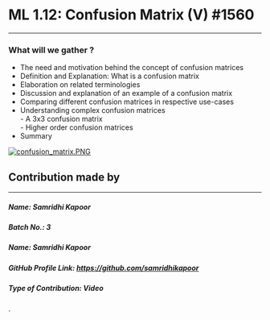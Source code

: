 # ML 1.12: Confusion Matrix (V) #1560
--------------------------------------
### What will we gather ?
- The need and motivation behind the concept of confusion matrices
- Definition and Explanation: What is a confusion matrix
- Elaboration on related terminologies
- Discussion and explanation of an example of a confusion matrix
- Comparing different confusion matrices in respective use-cases
- Understanding complex confusion matrices
         <br> - A 3x3 confusion matrix
         <br> - Higher order confusion matrices
- Summary

[![confusion_matrix.PNG](https://www.dropbox.com/s/tozhwem9xtjnrto/confusion_matrix.PNG?dl=0&raw=1)](https://drive.google.com/file/d/104e_6GFgxsY_AQ5ekyoo-ZKGvTIUWKmN/view )

## Contribution made by
------------------------
##### Name: Samridhi Kapoor
##### Batch No.: 3
##### Name: Samridhi Kapoor
##### GitHub Profile Link: https://github.com/samridhikapoor
##### Type of Contribution: Video
  .



